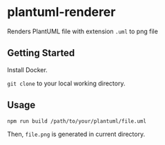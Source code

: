 # plantuml-renderer

Renders PlantUML file with extension `.uml` to png file

## Getting Started

Install Docker.

`git clone` to your local working directory.

## Usage

```console
npm run build /path/to/your/plantuml/file.uml
```

Then, `file.png` is generated in current directory.
